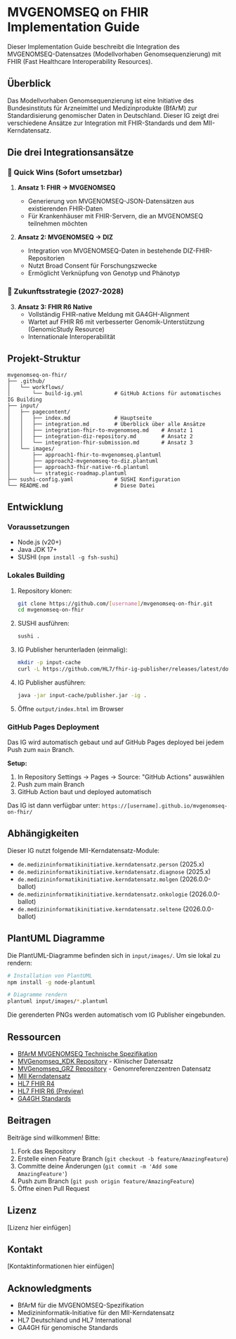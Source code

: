 # MVGENOMSEQ on FHIR Implementation Guide

Dieser Implementation Guide beschreibt die Integration des MVGENOMSEQ-Datensatzes (Modellvorhaben Genomsequenzierung) mit FHIR (Fast Healthcare Interoperability Resources).

## Überblick

Das Modellvorhaben Genomsequenzierung ist eine Initiative des Bundesinstituts für Arzneimittel und Medizinprodukte (BfArM) zur Standardisierung genomischer Daten in Deutschland. Dieser IG zeigt drei verschiedene Ansätze zur Integration mit FHIR-Standards und dem MII-Kerndatensatz.

## Die drei Integrationsansätze

### 🚀 Quick Wins (Sofort umsetzbar)

1. **Ansatz 1: FHIR → MVGENOMSEQ**
   - Generierung von MVGENOMSEQ-JSON-Datensätzen aus existierenden FHIR-Daten
   - Für Krankenhäuser mit FHIR-Servern, die an MVGENOMSEQ teilnehmen möchten

2. **Ansatz 2: MVGENOMSEQ → DIZ**
   - Integration von MVGENOMSEQ-Daten in bestehende DIZ-FHIR-Repositorien
   - Nutzt Broad Consent für Forschungszwecke
   - Ermöglicht Verknüpfung von Genotyp und Phänotyp

### 🔮 Zukunftsstrategie (2027-2028)

3. **Ansatz 3: FHIR R6 Native**
   - Vollständig FHIR-native Meldung mit GA4GH-Alignment
   - Wartet auf FHIR R6 mit verbesserter Genomik-Unterstützung (GenomicStudy Resource)
   - Internationale Interoperabilität

## Projekt-Struktur

```
mvgenomseq-on-fhir/
├── .github/
│   └── workflows/
│       └── build-ig.yml          # GitHub Actions für automatisches IG Building
├── input/
│   ├── pagecontent/
│   │   ├── index.md              # Hauptseite
│   │   ├── integration.md        # Überblick über alle Ansätze
│   │   ├── integration-fhir-to-mvgenomseq.md    # Ansatz 1
│   │   ├── integration-diz-repository.md        # Ansatz 2
│   │   └── integration-fhir-submission.md       # Ansatz 3
│   └── images/
│       ├── approach1-fhir-to-mvgenomseq.plantuml
│       ├── approach2-mvgenomseq-to-diz.plantuml
│       ├── approach3-fhir-native-r6.plantuml
│       └── strategic-roadmap.plantuml
├── sushi-config.yaml             # SUSHI Konfiguration
└── README.md                     # Diese Datei
```

## Entwicklung

### Voraussetzungen

- Node.js (v20+)
- Java JDK 17+
- SUSHI (`npm install -g fsh-sushi`)

### Lokales Building

1. Repository klonen:
   ```bash
   git clone https://github.com/[username]/mvgenomseq-on-fhir.git
   cd mvgenomseq-on-fhir
   ```

2. SUSHI ausführen:
   ```bash
   sushi .
   ```

3. IG Publisher herunterladen (einmalig):
   ```bash
   mkdir -p input-cache
   curl -L https://github.com/HL7/fhir-ig-publisher/releases/latest/download/publisher.jar -o input-cache/publisher.jar
   ```

4. IG Publisher ausführen:
   ```bash
   java -jar input-cache/publisher.jar -ig .
   ```

5. Öffne `output/index.html` im Browser

### GitHub Pages Deployment

Das IG wird automatisch gebaut und auf GitHub Pages deployed bei jedem Push zum `main` Branch.

**Setup:**
1. In Repository Settings → Pages → Source: "GitHub Actions" auswählen
2. Push zum main Branch
3. GitHub Action baut und deployed automatisch

Das IG ist dann verfügbar unter: `https://[username].github.io/mvgenomseq-on-fhir/`

## Abhängigkeiten

Dieser IG nutzt folgende MII-Kerndatensatz-Module:

- `de.medizininformatikinitiative.kerndatensatz.person` (2025.x)
- `de.medizininformatikinitiative.kerndatensatz.diagnose` (2025.x)
- `de.medizininformatikinitiative.kerndatensatz.molgen` (2026.0.0-ballot)
- `de.medizininformatikinitiative.kerndatensatz.onkologie` (2026.0.0-ballot)
- `de.medizininformatikinitiative.kerndatensatz.seltene` (2026.0.0-ballot)

## PlantUML Diagramme

Die PlantUML-Diagramme befinden sich in `input/images/`. Um sie lokal zu rendern:

```bash
# Installation von PlantUML
npm install -g node-plantuml

# Diagramme rendern
plantuml input/images/*.plantuml
```

Die gerenderten PNGs werden automatisch vom IG Publisher eingebunden.

## Ressourcen

- [BfArM MVGENOMSEQ Technische Spezifikation](https://www.bfarm.de/SharedDocs/Downloads/DE/Forschung/modellvorhaben-genomsequenzierung/Techn-spezifikation-datensatz-mvgenomseq.pdf)
- [MVGenomseq_KDK Repository](https://github.com/BfArM-MVH/MVGenomseq_KDK) - Klinischer Datensatz
- [MVGenomseq_GRZ Repository](https://github.com/BfArM-MVH/MVGenomseq_GRZ) - Genomreferenzzentren Datensatz
- [MII Kerndatensatz](https://www.medizininformatik-initiative.de/de/der-kerndatensatz-der-medizininformatik-initiative)
- [HL7 FHIR R4](http://hl7.org/fhir/R4/)
- [HL7 FHIR R6 (Preview)](http://hl7.org/fhir/)
- [GA4GH Standards](https://www.ga4gh.org/)

## Beitragen

Beiträge sind willkommen! Bitte:

1. Fork das Repository
2. Erstelle einen Feature Branch (`git checkout -b feature/AmazingFeature`)
3. Committe deine Änderungen (`git commit -m 'Add some AmazingFeature'`)
4. Push zum Branch (`git push origin feature/AmazingFeature`)
5. Öffne einen Pull Request

## Lizenz

[Lizenz hier einfügen]

## Kontakt

[Kontaktinformationen hier einfügen]

## Acknowledgments

- BfArM für die MVGENOMSEQ-Spezifikation
- Medizininformatik-Initiative für den MII-Kerndatensatz
- HL7 Deutschland und HL7 International
- GA4GH für genomische Standards
